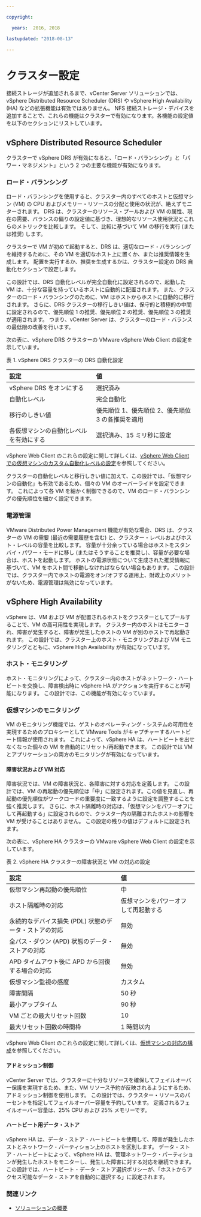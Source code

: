 ```yaml
---

copyright:

  years:  2016, 2018

lastupdated: "2018-08-13"

---
```


# クラスター設定

接続ストレージが追加されるまで、vCenter Server ソリューションでは、vSphere Distributed Resource Scheduler (DRS) や vSphere High Availability (HA) などの拡張機能は有効ではありません。 NFS 接続ストレージ・デバイスを追加することで、これらの機能はクラスターで有効になります。各機能の設定値を以下のセクションにリストしています。

## vSphere Distributed Resource Scheduler

クラスターで vSphere DRS が有効になると、「ロード・バランシング」と「パワー・マネジメント」という 2 つの主要な機能が有効になります。

### ロード・バランシング

ロード・バランシングを使用すると、クラスター内のすべてのホストと仮想マシン (VM) の CPU およびメモリー・リソースの分配と使用の状況が、絶えずモニターされます。 DRS は、クラスターのリソース・プールおよび VM の属性、現在の需要、バランスの偏りの設定値に基づき、理想的なリソース使用状況とこれらのメトリックを比較します。 そして、比較に基づいて VM の移行を実行 (または推奨) します。

クラスターで VM が初めて起動すると、DRS は、適切なロード・バランシングを維持するために、その VM を適切なホスト上に置くか、または推奨情報を生成します。 配置を実行するか、推奨を生成するかは、クラスター設定の DRS 自動化セクションで設定します。

この設計では、DRS 自動化レベルが完全自動化に設定されるので、起動した VM は、十分な容量を持っているホストに自動的に配置されます。 また、クラスターのロード・バランシングのために、VM はホストからホストに自動的に移行されます。 さらに、DRS クラスターの移行しきい値は、保守的と積極的の中間に設定されるので、優先順位 1 の推奨、優先順位 2 の推奨、優先順位 3 の推奨が適用されます。 つまり、vCenter Server は、クラスターのロード・バランスの最低限の改善を行います。

次の表に、vSphere DRS クラスターの VMware vSphere Web Client の設定を示しています。

表 1. vSphere DRS クラスターの DRS 自動化設定

| 設定             | 値  |
|:------------------- |:------ |
| vSphere DRS をオンにする | 選択済み |
| 自動化レベル | 完全自動化 |
| 移行のしきい値 | 優先順位 1、優先順位 2、優先順位 3 の各推奨を適用 |
| 各仮想マシンの自動化レベルを有効にする | 選択済み、15 ミリ秒に設定 |

vSphere Web Client のこれらの設定に関して詳しくは、[vSphere Web Client での仮想マシンのカスタム自動化レベルの設定](https://docs.vmware.com/en/VMware-vSphere/5.5/com.vmware.vsphere.resmgmt.doc/GUID-C21C0609-923B-46FB-920C-887F00DBCAB9.html)を参照してください。

クラスターの自動化レベルと移行しきい値に加えて、この設計では、「仮想マシンの自動化」も有効であるため、個々の VM のオーバーライドを設定できます。 これによって各 VM を細かく制御できるので、VM のロード・バランシングの優先順位を細かく設定できます。

### 電源管理

VMware Distributed Power Management 機能が有効な場合、DRS は、クラスターの VM の需要 (最近の需要履歴を含む) と、クラスター・レベルおよびホスト・レベルの容量を比較します。 容量が十分余っている場合はホストをスタンバイ・パワー・モードに移し (またはそうすることを推奨し)、容量が必要な場合は、ホストを起動します。 ホストの電源状態について生成された推奨情報に基づいて、VM をホスト間で移動しなければならない場合もあります。
この設計では、クラスター内でホストの電源をオン/オフする運用上、財政上のメリットがないため、電源管理は無効になっています。

## vSphere High Availability

vSphere は、VM および VM が配置されるホストをクラスターとしてプールすることで、VM の高可用性を実現します。 クラスター内のホストはモニターされ、障害が発生すると、障害が発生したホストの VM が別のホストで再起動されます。
この設計では、クラスター上のホスト・モニタリングおよび VM モニタリングとともに、vSphere High Availability が有効になっています。

### ホスト・モニタリング

ホスト・モニタリングによって、クラスター内のホストがネットワーク・ハートビートを交換し、障害検出時に vSphere HA がアクションを実行することが可能になります。 この設計では、この機能が有効になっています。

### 仮想マシンのモニタリング

VM のモニタリング機能では、ゲストのオペレーティング・システムの可用性を実現するためのプロキシーとして VMware Tools がキャプチャーするハートビート情報が使用されます。 これによって、vSphere HA は、ハートビートを出せなくなった個々の VM を自動的にリセット/再起動できます。 この設計では VM とアプリケーションの両方のモニタリングが有効になっています。

#### 障害状況および VM 対応

障害状況では、VM の障害状況と、各障害に対する対応を定義します。 この設計では、VM の再起動の優先順位は「中」に設定されます。この値を見直し、再起動の優先順位がワークロードの重要度に一致するように設定を調整することを強く推奨します。 さらに、ホスト隔離時の対応は、「仮想マシンをパワーオフにして再起動する」に設定されるので、クラスター内の隔離されたホストの影響を VM が受けることはありません。 この設定の残りの値はデフォルトに設定されます。

次の表に、vSphere HA クラスターの VMware vSphere Web Client の設定を示しています。

表 2. vSphere HA クラスターの障害状況と VM の対応の設定

| 設定             | 値  |
|:------------------- |:------ |
| 仮想マシン再起動の優先順位 | 中 |
| ホスト隔離時の対応 | 仮想マシンをパワーオフして再起動する |
| 永続的なデバイス損失 (PDL) 状態のデータ・ストアの対応 | 無効 |
| 全パス・ダウン (APD) 状態のデータ・ストアの対応 | 無効 |
| APD タイムアウト後に APD から回復する場合の対応 | 無効 |
| 仮想マシン監視の感度 | カスタム |
| 障害間隔 | 50 秒 |
| 最小アップタイム | 90 秒 |
| VM ごとの最大リセット回数 | 10 |
| 最大リセット回数の時間枠 | 1 時間以内 |

vSphere Web Client のこれらの設定に関して詳しくは、[仮想マシンの対応の構成](https://docs.vmware.com/en/VMware-vSphere/6.0/com.vmware.vsphere.avail.doc/GUID-3DAED2B1-55B8-4877-BD0F-BC57C10A516C.html)を参照してください。

#### アドミッション制御

vCenter Server では、クラスターに十分なリソースを確保してフェイルオーバー保護を実現するため、また、VM リソース予約が反映されるようにするため、アドミッション制御を使用します。 この設計では、クラスター・リソースのパーセントを指定してフェイルオーバー容量を予約しています。 定義されるフェイルオーバー容量は、25% CPU および 25% メモリーです。

#### ハートビート用データ・ストア

vSphere HA は、データ・ストア・ハートビートを使用して、障害が発生したホストとネットワーク・パーティション上のホストを区別します。 データ・ストア・ハートビートによって、vSphere HA は、管理ネットワーク・パーティションが発生したホストをモニターし、発生した障害に対する対応を継続できます。 この設計では、ハートビート・データ・ストア選択ポリシーが、「ホストからアクセス可能なデータ・ストアを自動的に選択する」に設定されます。

### 関連リンク

* [ソリューションの概要](../solution/solution_overview.html)
